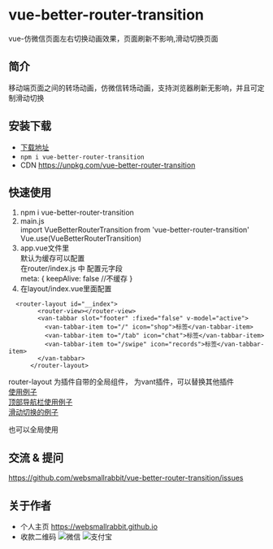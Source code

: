 # vue-better-router-transition
vue-仿微信页面左右切换动画效果，页面刷新不影响,滑动切换页面

## 简介

移动端页面之间的转场动画，仿微信转场动画，支持浏览器刷新无影响，并且可定制滑动切换

## 安装下载

- [下载地址](git@github.com:websmallrabbit/vue-better-router-transition.git)
- `npm i vue-better-router-transition`
- CDN https://unpkg.com/vue-better-router-transition

## 快速使用
1. npm i vue-better-router-transition
2. main.js  
  import VueBetterRouterTransition from 'vue-better-router-transition'
  Vue.use(VueBetterRouterTransition)
3. app.vue文件里
    <vue-better-router-transition :keepAlive="true"></vue-better-router-transition>   
    默认为缓存可以配置   
    在router/index.js
    中 配置元字段   
    meta: {
       keepAlive: false //不缓存
    }
4. 在layout/index.vue里面配置
```vue
  <router-layout id="__index">
        <router-view></router-view>
        <van-tabbar slot="footer" :fixed="false" v-model="active">
          <van-tabbar-item to="/" icon="shop">标签</van-tabbar-item>
          <van-tabbar-item to="/tab" icon="chat">标签</van-tabbar-item>
          <van-tabbar-item to="/swipe" icon="records">标签</van-tabbar-item>
        </van-tabbar>
      </router-layout>
```
router-layout 为插件自带的全局组件，<van-tabbar> 为vant插件，可以替换其他插件  
[使用例子](https://github.com/websmallrabbit/vue-better-router-transition/tree/master/src/pages/index.vue)  
[顶部导航栏使用例子](https://github.com/websmallrabbit/vue-better-router-transition/tree/master/src/pages/address.vue)  
 [滑动切换的例子](https://github.com/websmallrabbit/vue-better-router-transition/tree/master/src/pages/rate.vue)  
    
也可以全局使用  
<vue-slider></vue-slider>

## 交流 & 提问

https://github.com/websmallrabbit/vue-better-router-transition/issues

## 关于作者

- 个人主页
https://websmallrabbit.github.io
- 收款二维码
![微信](https://webrabbit.oss-cn-beijing.aliyuncs.com/WechatIMG51.jpeg)
![支付宝](https://webrabbit.oss-cn-beijing.aliyuncs.com/zhifubao.jpeg)





